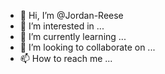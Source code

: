 - 👋 Hi, I’m @Jordan-Reese
- 👀 I’m interested in ...
- 🌱 I’m currently learning ...
- 💞️ I’m looking to collaborate on ...
- 📫 How to reach me ...

<!---
Jordan-Reese/Jordan-Reese is a ✨ special ✨ repository because its `README.md` (this file) appears on your GitHub profile.
You can click the Preview link to take a look at your changes.
--->
